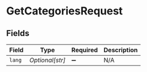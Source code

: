 # GetCategoriesRequest


## Fields

| Field              | Type               | Required           | Description        |
| ------------------ | ------------------ | ------------------ | ------------------ |
| `lang`             | *Optional[str]*    | :heavy_minus_sign: | N/A                |
